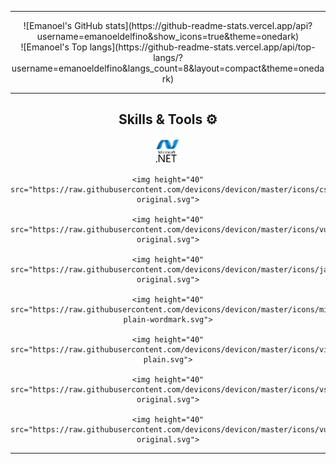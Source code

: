 <hr>

<div align="center">
    ![Emanoel's GitHub stats](https://github-readme-stats.vercel.app/api?username=emanoeldelfino&show_icons=true&theme=onedark)
</div>

<div align="center">
    ![Emanoel's Top langs](https://github-readme-stats.vercel.app/api/top-langs/?username=emanoeldelfino&langs_count=8&layout=compact&theme=onedark)
</div>

<hr>

<h2 align="center">Skills & Tools &#9881;&#65039;</h2>

<div align="center">
    <img height="40" src="https://raw.githubusercontent.com/devicons/devicon/master/icons/dot-net/dot-net-original-wordmark.svg">
    
    <img height="40" src="https://raw.githubusercontent.com/devicons/devicon/master/icons/csharp/csharp-original.svg">
    
    <img height="40" src="https://raw.githubusercontent.com/devicons/devicon/master/icons/vuejs/vuejs-original.svg">
    
    <img height="40" src="https://raw.githubusercontent.com/devicons/devicon/master/icons/javascript/javascript-original.svg">
    
    <img height="40" src="https://raw.githubusercontent.com/devicons/devicon/master/icons/microsoftsqlserver/microsoftsqlserver-plain-wordmark.svg">
    
    <img height="40" src="https://raw.githubusercontent.com/devicons/devicon/master/icons/visualstudio/visualstudio-plain.svg">
    
    <img height="40" src="https://raw.githubusercontent.com/devicons/devicon/master/icons/vscode/vscode-original.svg">
    
    <img height="40" src="https://raw.githubusercontent.com/devicons/devicon/master/icons/vuetify/vuetify-original.svg">
</div>

<hr>
